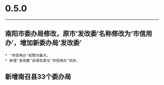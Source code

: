 # 0.5.0

---

## 南阳市委办局修改，原市‘发改委’名称修改为‘市信用办’，增加新委办局‘发改委’
	* ‘市信用办’权限为最大。
	* 新增‘发改委’资源目录与‘市信用办’同步。
## 新增南召县33个委办局